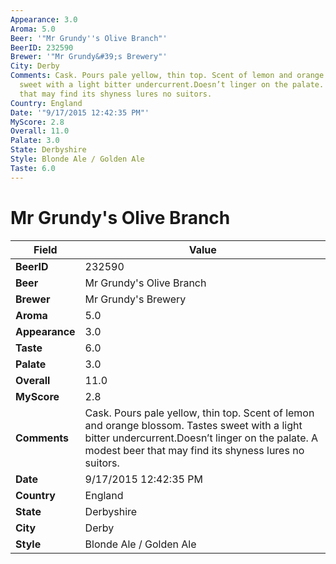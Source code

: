 ```yaml
---
Appearance: 3.0
Aroma: 5.0
Beer: '"Mr Grundy''s Olive Branch"'
BeerID: 232590
Brewer: '"Mr Grundy&#39;s Brewery"'
City: Derby
Comments: Cask. Pours pale yellow, thin top. Scent of lemon and orange blossom. Tastes
  sweet with a light bitter undercurrent.Doesn’t linger on the palate. A modest beer
  that may find its shyness lures no suitors.
Country: England
Date: '"9/17/2015 12:42:35 PM"'
MyScore: 2.8
Overall: 11.0
Palate: 3.0
State: Derbyshire
Style: Blonde Ale / Golden Ale
Taste: 6.0
---
```


# Mr Grundy's Olive Branch

| Field         | Value |
|---------------|-------|
| **BeerID** | 232590 |
| **Beer** | Mr Grundy's Olive Branch |
| **Brewer** | Mr Grundy&#39;s Brewery |
| **Aroma** | 5.0 |
| **Appearance** | 3.0 |
| **Taste** | 6.0 |
| **Palate** | 3.0 |
| **Overall** | 11.0 |
| **MyScore** | 2.8 |
| **Comments** | Cask. Pours pale yellow, thin top. Scent of lemon and orange blossom. Tastes sweet with a light bitter undercurrent.Doesn’t linger on the palate. A modest beer that may find its shyness lures no suitors. |
| **Date** | 9/17/2015 12:42:35 PM |
| **Country** | England |
| **State** | Derbyshire |
| **City** | Derby |
| **Style** | Blonde Ale / Golden Ale |
